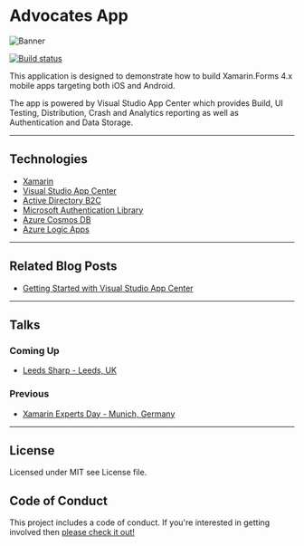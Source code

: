# Advocates App 

![Banner](Resources/headerimage.png)

[![Build status](https://build.appcenter.ms/v0.1/apps/114ff4ef-dadc-4a4d-a61f-2a5a40919127/branches/master/badge)](https://appcenter.ms)

This application is designed to demonstrate how to build Xamarin.Forms 4.x mobile apps targeting both iOS and Android. 

The app is powered by Visual Studio App Center which provides Build, UI Testing, Distribution, Crash and Analytics reporting as well as Authentication and Data Storage. 

---
## Technologies 
* [Xamarin](https://docs.microsoft.com/en-us/xamarin?WT.mc_id=app-center-mbaas-intro-github-mijam)
* [Visual Studio App Center](https://visualstudio.microsoft.com/app-center?WT.mc_id=app-center-mbaas-intro-github-mijam)
* [Active Directory B2C](https://docs.microsoft.com/en-us/azure/active-directory-b2c/active-directory-b2c-overview?WT.mc_id=app-center-mbaas-intro-github-mijam)
* [Microsoft Authentication Library](https://docs.microsoft.com/en-us/azure/active-directory/develop/msal-overview?WT.mc_id=app-center-mbaas-intro-github-mijam)
* [Azure Cosmos DB](https://azure.microsoft.com/en-us/services/cosmos-db?WT.mc_id=app-center-mbaas-intro-github-mijam)
* [Azure Logic Apps](https://azure.microsoft.com/en-us/services/logic-apps?WT.mc_id=app-center-mbaas-intro-github-mijam)

---
## Related  Blog Posts
* [Getting Started with Visual Studio App Center](https://mikecodes.net/2019/06/10/getting-started-with-data-and-auth-using-microsoft-app-center/)

---

## Talks 

### Coming Up
* [Leeds Sharp - Leeds, UK](https://www.meetup.com/Leeds-Sharp/)

### Previous
* [Xamarin Experts Day - Munich, Germany](https://expertday.forxamarin.com/)

---

## License
Licensed under MIT see License file.

## Code of Conduct 
This project includes a code of conduct. If you're interested in getting involved then [please check it out!](https://github.com/MikeCodesDotNET/Microsoft-Cloud-Advocates-App/blob/master/code_of_conduct.md)
